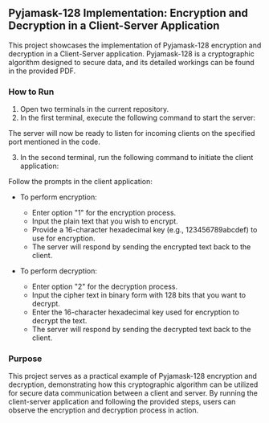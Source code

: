 ## Pyjamask-128 Implementation: Encryption and Decryption in a Client-Server Application

This project showcases the implementation of Pyjamask-128 encryption and decryption in a Client-Server application. Pyjamask-128 is a cryptographic algorithm designed to secure data, and its detailed workings can be found in the provided PDF.

### How to Run

1. Open two terminals in the current repository.
2. In the first terminal, execute the following command to start the server:


The server will now be ready to listen for incoming clients on the specified port mentioned in the code.

3. In the second terminal, run the following command to initiate the client application:


Follow the prompts in the client application:
- To perform encryption:
  - Enter option "1" for the encryption process.
  - Input the plain text that you wish to encrypt.
  - Provide a 16-character hexadecimal key (e.g., 123456789abcdef) to use for encryption.
  - The server will respond by sending the encrypted text back to the client.

- To perform decryption:
  - Enter option "2" for the decryption process.
  - Input the cipher text in binary form with 128 bits that you want to decrypt.
  - Enter the 16-character hexadecimal key used for encryption to decrypt the text.
  - The server will respond by sending the decrypted text back to the client.

### Purpose

This project serves as a practical example of Pyjamask-128 encryption and decryption, demonstrating how this cryptographic algorithm can be utilized for secure data communication between a client and server. By running the client-server application and following the provided steps, users can observe the encryption and decryption process in action.
